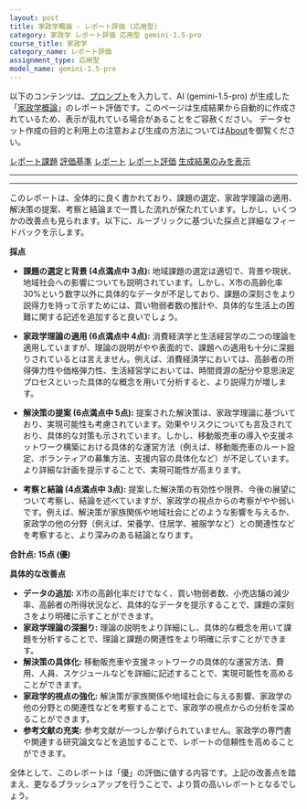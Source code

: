 ```yaml
---
layout: post
title: 家政学概論 - レポート評価 (応用型)
category: 家政学 レポート評価 応用型 gemini-1.5-pro
course_title: 家政学
category_name: レポート評価
assignment_type: 応用型
model_name: gemini-1.5-pro
---
```


以下のコンテンツは、[プロンプト](https://github.com/takedatoshiyuki/synthetic_assignments/tree/main/generated/家政学/gemini-1.5-pro/prompt_レポート評価-応用型.md)を入力して、AI (gemini-1.5-pro) が生成した「[家政学概論](/contents/家政学/)」のレポート評価です。このページは生成結果から自動的に作成されているため、表示が乱れている場合があることをご容赦ください。
データセット作成の目的と利用上の注意および生成の方法については[About](/About)を御覧ください。

[レポート課題](../レポート課題-応用型)
[評価基準](../評価基準-応用型)
[レポート](../レポート-応用型)
[レポート評価](../レポート評価-応用型)
[生成結果のみを表示](https://github.com/takedatoshiyuki/synthetic_assignments/tree/main/generated/家政学/gemini-1.5-pro/レポート評価-応用型.md)
  

***
***
  
このレポートは、全体的に良く書かれており、課題の選定、家政学理論の適用、解決策の提案、考察と結論まで一貫した流れが保たれています。しかし、いくつかの改善点も見られます。以下に、ルーブリックに基づいた採点と詳細なフィードバックを示します。

**採点**

* **課題の選定と背景 (4点満点中 3点):**  地域課題の選定は適切で、背景や現状、地域社会への影響についても説明されています。しかし、X市の高齢化率30%という数字以外に具体的なデータが不足しており、課題の深刻さをより説得力を持って示すためには、買い物弱者数の推計や、具体的な生活上の困難に関する記述を追加すると良いでしょう。

* **家政学理論の適用 (6点満点中 4点):** 消費経済学と生活経営学の二つの理論を適用していますが、理論の説明がやや表面的で、課題への適用も十分に深掘りされているとは言えません。例えば、消費経済学においては、高齢者の所得弾力性や価格弾力性、生活経営学においては、時間資源の配分や意思決定プロセスといった具体的な概念を用いて分析すると、より説得力が増します。

* **解決策の提案 (6点満点中 5点):** 提案された解決策は、家政学理論に基づいており、実現可能性も考慮されています。効果やリスクについても言及されており、具体的な対策も示されています。しかし、移動販売車の導入や支援ネットワーク構築における具体的な運営方法（例えば、移動販売車のルート設定、ボランティアの募集方法、支援内容の具体化など）が不足しています。より詳細な計画を提示することで、実現可能性が高まります。

* **考察と結論 (4点満点中 3点):** 提案した解決策の有効性や限界、今後の展望について考察し、結論を述べていますが、家政学の視点からの考察がやや弱いです。例えば、解決策が家族関係や地域社会にどのような影響を与えるか、家政学の他の分野（例えば、栄養学、住居学、被服学など）との関連性などを考察すると、より深みのある結論となります。

**合計点: 15点 (優)**

**具体的な改善点**

* **データの追加:** X市の高齢化率だけでなく、買い物弱者数、小売店舗の減少率、高齢者の所得状況など、具体的なデータを提示することで、課題の深刻さをより明確に示すことができます。
* **家政学理論の深掘り:** 理論の説明をより詳細にし、具体的な概念を用いて課題を分析することで、理論と課題の関連性をより明確に示すことができます。
* **解決策の具体化:** 移動販売車や支援ネットワークの具体的な運営方法、費用、人員、スケジュールなどを詳細に記述することで、実現可能性を高めることができます。
* **家政学的視点の強化:** 解決策が家族関係や地域社会に与える影響、家政学の他の分野との関連性などを考察することで、家政学の視点からの分析を深めることができます。
* **参考文献の充実:** 参考文献が一つしか挙げられていません。家政学の専門書や関連する研究論文などを追加することで、レポートの信頼性を高めることができます。


全体として、このレポートは「優」の評価に値する内容です。上記の改善点を踏まえ、更なるブラッシュアップを行うことで、より質の高いレポートとなるでしょう。
